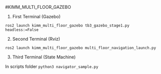 #KIMM_MULTI_FLOOR_GAZEBO

1) First Terminal (Gazebo)

``` ros2 launch kimm_multi_floor_gazebo tb3_gazebo_stage1.py headless:=False ```

2) Second Terminal (Rviz)

``` ros2 launch kimm_multi_floor_gazebo multi_floor_navigation_launch.py ```

3) Third Terminal (State Machine)

In scripts folder
``` python3 navigator_sample.py ```
